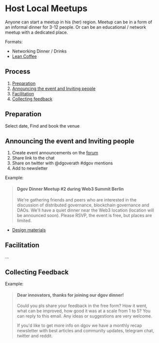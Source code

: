 # Host Local Meetups

Anyone can start a meetup in his \(her\) region. Meetup can be in a form of an informal dinner for 3-12 people. Or can be an educational / network meetup with a dedicated place.

Formats:

* Networking Dinner / Drinks
* [Lean Coffee](https://www.youtube.com/watch?v=d0VBsZOBc_0)

## **Process**

1. [Preparation](meetups.md#preparation)
2. [Announcing the event and Inviting people](meetups.md#announcing-the-event-and-inviting-people)
3. [Facilitation](meetups.md#facilitation)
4. [Collecting feedback](meetups.md#collecting-feedback)

## Preparation

Select date, Find and book the venue

## Announcing the event and Inviting people

1. Сreate event announcements on the [forum](http://forum.dgov.foundation/)
2. Share link to the chat
3. Share on twitter with @dgoverath \#dgov mentions
4. Add to newsletter

Example:

> #### Dgov Dinner Meetup \#2 during Web3 Summit Berlin <a id="LocalMeetups-DgovDinnerMeetup#2duringWeb3SummitBerlin"></a>
>
> We're gathering friends and peers who are interested in the discussion of distributed governance, blockchain governance and DAOs. We'll have a quiet dinner near the Web3 location \(location will be announced soon\). Please RSVP, the event is free, but places are limited.

* [Design materials](../foundation/identity.md)

## Facilitation

...

## Collecting Feedback

Example:

> #### Dear innovators, thanks for joining our dgov dinner! <a id="LocalMeetups-Dearinnovators,thanksforjoiningourdgovdinner!"></a>
>
> Could you pls share your feedback in the free form? How it went, what can be improved, how good it was at a scale from 1 to 5? You can reply to this email. Any ideas or suggestions are very welcome.
>
> If you'd like to get more info on dgov we have a monthly recap newsletter with best articles and community updates, telegram chat, twitter and reddit.

####  <a id="LocalMeetups-Dearinnovators,thanksforjoiningourdgovdinner!"></a>

